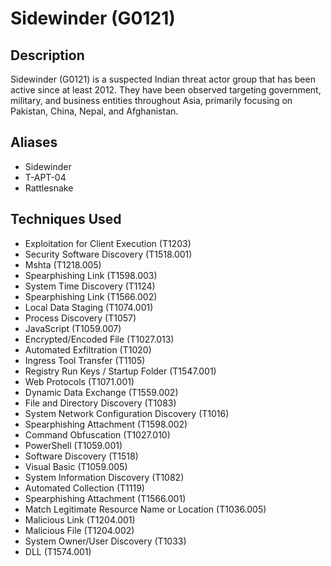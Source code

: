 # Sidewinder (G0121)

## Description
Sidewinder (G0121) is a suspected Indian threat actor group that has been active since at least 2012. They have been observed targeting government, military, and business entities throughout Asia, primarily focusing on Pakistan, China, Nepal, and Afghanistan.

## Aliases
- Sidewinder
- T-APT-04
- Rattlesnake

## Techniques Used
- Exploitation for Client Execution (T1203)
- Security Software Discovery (T1518.001)
- Mshta (T1218.005)
- Spearphishing Link (T1598.003)
- System Time Discovery (T1124)
- Spearphishing Link (T1566.002)
- Local Data Staging (T1074.001)
- Process Discovery (T1057)
- JavaScript (T1059.007)
- Encrypted/Encoded File (T1027.013)
- Automated Exfiltration (T1020)
- Ingress Tool Transfer (T1105)
- Registry Run Keys / Startup Folder (T1547.001)
- Web Protocols (T1071.001)
- Dynamic Data Exchange (T1559.002)
- File and Directory Discovery (T1083)
- System Network Configuration Discovery (T1016)
- Spearphishing Attachment (T1598.002)
- Command Obfuscation (T1027.010)
- PowerShell (T1059.001)
- Software Discovery (T1518)
- Visual Basic (T1059.005)
- System Information Discovery (T1082)
- Automated Collection (T1119)
- Spearphishing Attachment (T1566.001)
- Match Legitimate Resource Name or Location (T1036.005)
- Malicious Link (T1204.001)
- Malicious File (T1204.002)
- System Owner/User Discovery (T1033)
- DLL (T1574.001)
